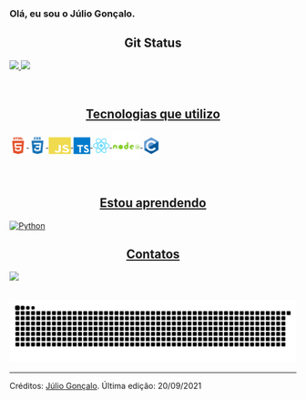 ### Olá, eu sou o Júlio Gonçalo.

<div>
  <h2 align="center">Git Status</h2>
  <a href="https://github.com/julioneto09">
  <img height="180em" src="https://github-readme-stats.vercel.app/api?username=julioneto09&show_icons=true&theme=gruvbox&include_all_commits=true&count_private=true"/>
  <img height="180em" src="https://github-readme-stats.vercel.app/api/top-langs/?username=julioneto09&layout=compact&langs_count=7&theme=gruvbox"/>
</div><br>

<div style="display: inline_block"><br>
  <h2 align="center">Tecnologias que utilizo</h2>
  <img align="center" alt="HTML" height="30"  src="https://raw.githubusercontent.com/devicons/devicon/master/icons/html5/html5-plain-wordmark.svg">
  <img align="center" alt="CSS" height="30"  src="https://raw.githubusercontent.com/devicons/devicon/master/icons/css3/css3-plain-wordmark.svg">
  <img align="center" alt="JS" height="30" width="40" src="https://raw.githubusercontent.com/devicons/devicon/master/icons/javascript/javascript-plain.svg">
  <img align="center" alt="TS" height="30"  src="https://raw.githubusercontent.com/devicons/devicon/master/icons/typescript/typescript-plain.svg">  
  <img align="center" alt="React" height="30"  src="https://raw.githubusercontent.com/devicons/devicon/master/icons/react/react-original.svg"> 
  <img align="center" alt"Node" height="50" src="https://raw.githubusercontent.com/devicons/devicon/master/icons/nodejs/nodejs-plain-wordmark.svg">
  <img align="center" alt="C" height="30" width="auto" src="https://raw.githubusercontent.com/devicons/devicon/master/icons/c/c-original.svg">
  </div><br> 
  
  <div style="display: inline_block"><br>
    <h2 align="center">Estou aprendendo</h2>
    <img align="center" alt="Python" height="30" src="https://img.icons8.com/color/48/000000/python--v1.png"/>
    
  </div>  
<div>
  <h2 align="center">Contatos</h2>
  <a href="https://www.linkedin.com/in/julio-goncalo-neto" target="_blank"><img src="https://img.shields.io/badge/-LinkedIn-%230077B5?style=for-the-badge&logo=linkedin&logoColor=white" target="_blank"></a> 
</div><br>

![Snake animation](https://github.com/julioneto09/julioneto09/blob/output/github-contribution-grid-snake.svg)
  
---
Créditos: [Júlio Gonçalo](https://github.com/julioneto09).
Última edição: 20/09/2021
  
<!--
Count de visualizações
<img src="https://komarev.com/ghpvc/?username=julioneto09&color=blue" alt="julioneto09" />
-->

  



